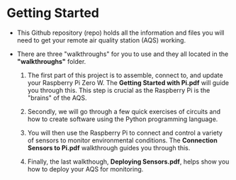 # Getting Started

* This Github repository (repo) holds all the information and files you will need to get your remote air quality station (AQS) working.

* There are three "walkthroughs" for you to use and they all located in the **"walkthroughs"** folder.

  1. The first part of this project is to assemble, connect to, and update your Raspberry Pi Zero W. The **Getting Started with Pi.pdf** will guide you through this. This step is crucial as the Raspberry Pi is the "brains" of the AQS.
  
  2. Secondly, we will go through a few quick exercises of circuits and how to create software using the Python programming language.
  
  3. You will then use the Raspberry Pi to connect and control a variety of sensors to monitor environmental conditions. The **Connection Sensors to Pi.pdf** walkthrough guides you through this.
  
  4. Finally, the last walkthough, **Deploying Sensors.pdf**, helps show you how to deploy your AQS for monitoring.





